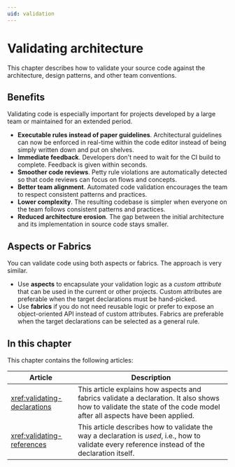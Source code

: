 ```yaml
---
uid: validation
---
```


# Validating architecture

This chapter describes how to validate your source code against the architecture, design patterns, and other team conventions.

## Benefits

Validating code is especially important for projects developed by a large team or maintained for an extended period.

* **Executable rules instead of paper guidelines**. Architectural guidelines can now be enforced in real-time within the code editor instead of being simply written down and put on shelves.
* **Immediate feedback**. Developers don't need to wait for the CI build to complete. Feedback is given within seconds.
* **Smoother code reviews**. Petty rule violations are automatically detected so that code reviews can focus on flows and concepts.
* **Better team alignment**. Automated code validation encourages the team to respect consistent patterns and practices.
* **Lower complexity**. The resulting codebase is simpler when everyone on the team follows consistent patterns and practices.
* **Reduced architecture erosion**. The gap between the initial architecture and its implementation in source code stays smaller.

## Aspects or Fabrics

You can validate code using both aspects or fabrics. The approach is very similar.

* Use **aspects** to encapsulate your validation logic as a _custom attribute_ that can be used in the current or other projects. Custom attributes are preferable when the target declarations must be hand-picked.
* Use **fabrics** if you do not need reusable logic or prefer to expose an object-oriented API instead of custom attributes. Fabrics are preferable when the target declarations can be selected as a general rule.

## In this chapter

This chapter contains the following articles:

| Article | Description |
|--|--|
| <xref:validating-declarations> | This article explains how aspects and fabrics validate a declaration. It also shows how to validate the state of the code model after all aspects have been applied.
| <xref:validating-references> | This article describes how to validate the way a declaration is _used_, i.e., how to validate every reference instead of the declaration itself.



